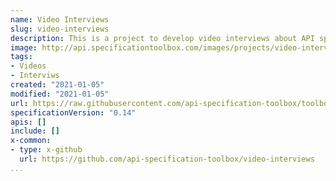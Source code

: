 ```yaml
---
name: Video Interviews
slug: video-interviews
description: This is a project to develop video interviews about API specifications from a variety of individuals. Providing a regular stream of video content that can be showcased here on the site and syndicated to other locations. Like all projects here, this is being managed via GitHub, and you can visit the Github repo to get involved.
image: http://api.specificationtoolbox.com/images/projects/video-interviews.png
tags:
- Videos
- Interviws
created: "2021-01-05"
modified: "2021-01-05"
url: https://raw.githubusercontent.com/api-specification-toolbox/toolbox/main/_projects/video-interviews.md
specificationVersion: "0.14"
apis: []
include: []
x-common:
- type: x-github
  url: https://github.com/api-specification-toolbox/video-interviews
...
```

